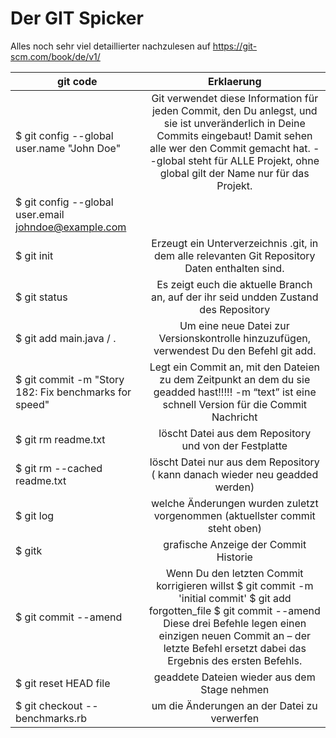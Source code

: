 Der GIT Spicker
===============
Alles noch sehr viel detaillierter nachzulesen auf https://git-scm.com/book/de/v1/


| git code        | Erklaerung |
| ------------- |:-------------:|
| $ git config --global user.name "John Doe"            | Git verwendet diese Information für jeden Commit, den Du anlegst, und sie ist unveränderlich in Deine Commits eingebaut! Damit sehen alle wer den Commit gemacht hat. --global steht für ALLE Projekt, ohne global gilt der Name nur für das Projekt. |
| $ git config --global user.email johndoe@example.com  |       |
| $ git init                                            | Erzeugt ein Unterverzeichnis .git, in dem alle relevanten Git Repository Daten enthalten sind. |
| $ git status                                          | Es zeigt euch die aktuelle Branch an, auf der ihr seid undden Zustand des Repository |
| $ git add main.java / .                               | Um eine neue Datei zur Versionskontrolle hinzuzufügen, verwendest Du den Befehl git add.|
| $ git commit -m "Story 182: Fix benchmarks for speed" | Legt ein Commit an, mit den Dateien zu dem Zeitpunkt an dem du sie geadded hast!!!!! -m “text” ist eine schnell Version für die Commit Nachricht |
| $ git rm readme.txt                                   | löscht Datei aus dem Repository und von der Festplatte |
| $ git rm --cached readme.txt                          | löscht Datei nur aus dem Repository ( kann danach wieder neu geadded werden) |
| $ git log                                             | welche Änderungen wurden zuletzt vorgenommen (aktuellster commit steht oben) |
| $ gitk                                                | grafische Anzeige der Commit Historie |
| $ git commit --amend                                  | Wenn Du den letzten Commit korrigieren willst $ git commit -m 'initial commit' $ git add forgotten_file $ git commit --amend Diese drei Befehle legen einen einzigen neuen Commit an – der letzte Befehl ersetzt dabei das Ergebnis des ersten Befehls. |
| $ git reset HEAD file                                 | geaddete Dateien wieder aus dem Stage nehmen |
| $ git checkout -- benchmarks.rb                       | um die Änderungen an der Datei zu verwerfen |                          
